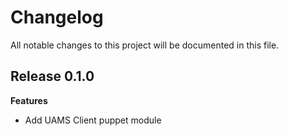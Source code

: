 # Changelog

All notable changes to this project will be documented in this file.

## Release 0.1.0

**Features**

 - Add UAMS Client puppet module
